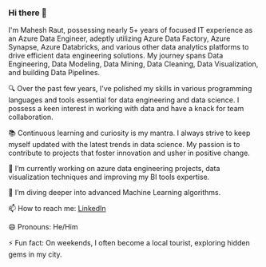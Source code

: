 ### Hi there 👋

I'm Mahesh Raut, possessing nearly 5+ years of focused IT experience as an Azure Data Engineer, adeptly utilizing Azure Data Factory, Azure Synapse, Azure Databricks, and various other data analytics platforms to drive efficient data engineering solutions. My journey spans Data Engineering, Data Modeling, Data Mining, Data Cleaning, Data Visualization, and building Data Pipelines.

🔍 Over the past few years, I've polished my skills in various programming languages and tools essential for data engineering and data science. I possess a keen interest in working with data and have a knack for team collaboration.

📚 Continuous learning and curiosity is my mantra. I always strive to keep myself updated with the latest trends in data science. My passion is to contribute to projects that foster innovation and usher in positive change.

🔭 I’m currently working on azure data engineering projects, data visualization techniques and improving my BI tools expertise.

🌱 I’m diving deeper into advanced Machine Learning algorithms.

📫 How to reach me: [LinkedIn](https://www.linkedin.com/in/mahesh-raut)

😄 Pronouns: He/Him

⚡ Fun fact: On weekends, I often become a local tourist, exploring hidden gems in my city.

